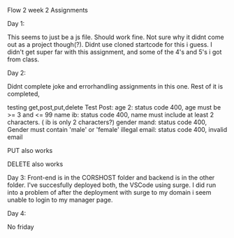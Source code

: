 Flow 2 week 2 Assignments

Day 1:

This seems to just be a js file. Should work fine. Not sure why it didnt come out as a project though(?). Didnt use cloned startcode for this i guess.
I didn't get super far with this assignment, and some of the 4's and 5's i got from class.

Day 2:

Didnt complete joke and errorhandling assignments in this one. Rest of it is completed,

testing get,post,put,delete
Test Post:
age 2: status code 400, age must be >= 3 and <= 99
name ib: status code 400, name must include at least 2 characters. ( ib is only 2 characters?)
gender mand: status code 400, Gender must contain 'male' or 'female'
illegal email: status code 400, invalid email

PUT also works

DELETE also works

Day 3:
Front-end is in the CORSHOST folder and backend is in the other folder. I've succesfully deployed both, the VSCode using surge.
I did run into a problem of after the deployment with surge to my domain i seem unable to login to my manager page.


Day 4:

No friday

